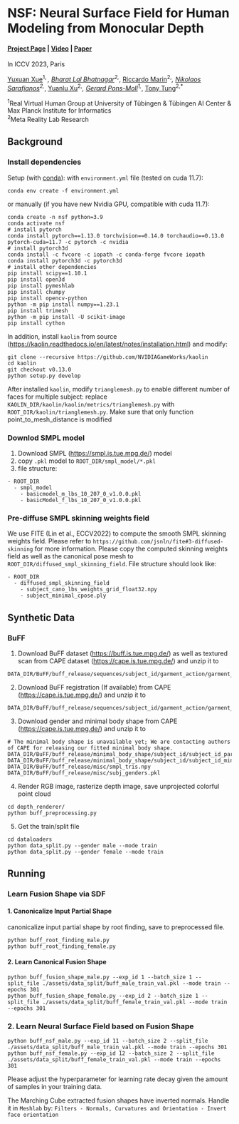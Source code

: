 # NSF: Neural Surface Field for Human Modeling from Monocular Depth
#### [Project Page](PlaceHolder) | [Video](PlaceHolder) | [Paper](PlaceHolder)

In ICCV 2023, Paris

[Yuxuan Xue](https://yuxuan-xue.com/)<sup>1, *</sup>, [Bharat Lal Bhatnagar](https://virtualhumans.mpi-inf.mpg.de/people/Bhatnagar.html)<sup>2,*</sup>, [Riccardo Marin](https://ricma.netlify.app/)<sup>2,*</sup>, [Nikolaos Sarafianos](https://nsarafianos.github.io/)<sup>2,*</sup>, [Yuanlu Xu](https://web.cs.ucla.edu/~yuanluxu/)<sup>2,*</sup>, [Gerard Pons-Moll](https://virtualhumans.mpi-inf.mpg.de/people/pons-moll.html)<sup>1,*</sup>, [Tony Tung](https://sites.google.com/site/tony2ng/)<sup>2,*</sup>


<sup>1</sup>Real Virtual Human Group at University of Tübingen & Tübingen AI Center & Max Planck Institute for Informatics \
<sup>2</sup>Meta Reality Lab Research

## Background
### Install dependencies

Setup (with [conda](https://docs.conda.io/en/latest/)): 
with `environment.yml` file (tested on cuda 11.7):
```
conda env create -f environment.yml
```
or manually (if you have new Nvidia GPU, compatible with cuda 11.7):
```
conda create -n nsf python=3.9
conda activate nsf
# install pytorch
conda install pytorch==1.13.0 torchvision==0.14.0 torchaudio==0.13.0 pytorch-cuda=11.7 -c pytorch -c nvidia
# install pytorch3d
conda install -c fvcore -c iopath -c conda-forge fvcore iopath
conda install pytorch3d -c pytorch3d
# install other dependencies
pip install scipy==1.10.1
pip install open3d
pip install pymeshlab
pip install chumpy
pip install opencv-python
python -m pip install numpy==1.23.1
pip install trimesh
python -m pip install -U scikit-image
pip install cython
```
In addition, install `kaolin` from source (https://kaolin.readthedocs.io/en/latest/notes/installation.html) and modify:
```
git clone --recursive https://github.com/NVIDIAGameWorks/kaolin
cd kaolin
git checkout v0.13.0
python setup.py develop
```
After installed `kaolin`, modify `trianglemesh.py` to enable different number of faces for multiple subject:
replace `KAOLIN_DIR/kaolin/kaolin/metrics/trianglemesh.py` with `ROOT_DIR/kaolin/trianglemesh.py`. Make sure that only function point_to_mesh_distance is modified


### Downlod SMPL model
1. Download SMPL (https://smpl.is.tue.mpg.de/) model
2. copy `.pkl` model to `ROOT_DIR/smpl_model/*.pkl`
3. file structure:
```
- ROOT_DIR
  - smpl_model
    - basicmodel_m_lbs_10_207_0_v1.0.0.pkl
    - basicModel_f_lbs_10_207_0_v1.0.0.pkl
```

### Pre-diffuse SMPL skinning weights field
We use FITE (Lin et al., ECCV2022) to compute the smooth SMPL skinning weights field. 
Please refer to `https://github.com/jsnln/fite#3-diffused-skinning` for more information.
Please copy the computed skinning weights field as well as the canonical pose mesh to `ROOT_DIR/diffused_smpl_skinning_field`. File structure should look like:
```
- ROOT_DIR
  - diffused_smpl_skinning_field
    - subject_cano_lbs_weights_grid_float32.npy
    - subject_minimal_cpose.ply
```

## Synthetic Data
### BuFF 
1. Download BuFF dataset (https://buff.is.tue.mpg.de/) as well as textured scan from CAPE dataset (https://cape.is.tue.mpg.de/) and unzip it to 
```
DATA_DIR/BuFF/buff_release/sequences/subject_id/garment_action/garment_action_frame.ply
```
2. Download BuFF registration (If available) from CAPE (https://cape.is.tue.mpg.de/) and unzip it to
```
DATA_DIR/BuFF/buff_release/sequences/subject_id/garment_action/garment_action_frame.npz
```
3. Download gender and minimal body shape from CAPE (https://cape.is.tue.mpg.de/) and unzip it to
```
# The minimal body shape is unavailable yet; We are contacting authors of CAPE for releasing our fitted minimal body shape.
DATA_DIR/BuFF/buff_release/minimal_body_shape/subject_id/subject_id_param.pkl
DATA_DIR/BuFF/buff_release/minimal_body_shape/subject_id/subject_id_minimal.pkl
DATA_DIR/BuFF/buff_release/misc/smpl_tris.npy
DATA_DIR/BuFF/buff_release/misc/subj_genders.pkl
```
4. Render RGB image, rasterize depth image, save unprojected colorful point cloud
```
cd depth_renderer/
python buff_preprocessing.py
```
5. Get the train/split file
```
cd dataloaders
python data_split.py --gender male --mode train
python data_split.py --gender female --mode train
```

## Running
### Learn Fusion Shape via SDF
#### 1. Canonicalize Input Partial Shape
canonicalize input partial shape by root finding, save to preprocessed file.
```
python buff_root_finding_male.py
python buff_root_finding_female.py
```

#### 2. Learn Canonical Fusion Shape
```
python buff_fusion_shape_male.py --exp_id 1 --batch_size 1 --split_file ./assets/data_split/buff_male_train_val.pkl --mode train --epochs 301
python buff_fusion_shape_female.py --exp_id 2 --batch_size 1 --split_file ./assets/data_split/buff_female_train_val.pkl --mode train --epochs 301
```

### 2. Learn Neural Surface Field based on Fusion Shape
```
python buff_nsf_male.py --exp_id 11 --batch_size 2 --split_file ./assets/data_split/buff_male_train_val.pkl --mode train --epochs 301
python buff_nsf_female.py --exp_id 12 --batch_size 2 --split_file ./assets/data_split/buff_female_train_val.pkl --mode train --epochs 301
```
Please adjust the hyperparameter for learning rate decay given the amount of samples in your training data.

The Marching Cube extracted fusion shapes have inverted normals. Handle it in `Meshlab` by: `Filters - Normals, Curvatures and Orientation - Invert face orientation` 
